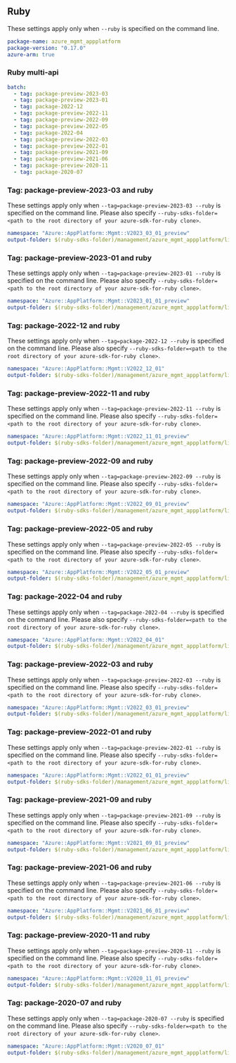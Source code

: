 ## Ruby

These settings apply only when `--ruby` is specified on the command line.

``` yaml
package-name: azure_mgmt_appplatform
package-version: "0.17.0"
azure-arm: true
```

### Ruby multi-api

``` yaml $(ruby) && $(multiapi)
batch:
  - tag: package-preview-2023-03
  - tag: package-preview-2023-01
  - tag: package-2022-12
  - tag: package-preview-2022-11
  - tag: package-preview-2022-09
  - tag: package-preview-2022-05
  - tag: package-2022-04
  - tag: package-preview-2022-03
  - tag: package-preview-2022-01
  - tag: package-preview-2021-09
  - tag: package-preview-2021-06
  - tag: package-preview-2020-11
  - tag: package-2020-07
```

### Tag: package-preview-2023-03 and ruby

These settings apply only when `--tag=package-preview-2023-03 --ruby` is specified on the command line.
Please also specify `--ruby-sdks-folder=<path to the root directory of your azure-sdk-for-ruby clone>`.

``` yaml $(tag) == 'package-preview-2023-03' && $(ruby)
namespace: "Azure::AppPlatform::Mgmt::V2023_03_01_preview"
output-folder: $(ruby-sdks-folder)/management/azure_mgmt_appplatform/lib
```

### Tag: package-preview-2023-01 and ruby

These settings apply only when `--tag=package-preview-2023-01 --ruby` is specified on the command line.
Please also specify `--ruby-sdks-folder=<path to the root directory of your azure-sdk-for-ruby clone>`.

``` yaml $(tag) == 'package-preview-2023-01' && $(ruby)
namespace: "Azure::AppPlatform::Mgmt::V2023_01_01_preview"
output-folder: $(ruby-sdks-folder)/management/azure_mgmt_appplatform/lib
```

### Tag: package-2022-12 and ruby

These settings apply only when `--tag=package-2022-12 --ruby` is specified on the command line.
Please also specify `--ruby-sdks-folder=<path to the root directory of your azure-sdk-for-ruby clone>`.

``` yaml $(tag) == 'package-2022-12' && $(ruby)
namespace: "Azure::AppPlatform::Mgmt::V2022_12_01"
output-folder: $(ruby-sdks-folder)/management/azure_mgmt_appplatform/lib
```

### Tag: package-preview-2022-11 and ruby

These settings apply only when `--tag=package-preview-2022-11 --ruby` is specified on the command line.
Please also specify `--ruby-sdks-folder=<path to the root directory of your azure-sdk-for-ruby clone>`.

``` yaml $(tag) == 'package-preview-2022-11' && $(ruby)
namespace: "Azure::AppPlatform::Mgmt::V2022_11_01_preview"
output-folder: $(ruby-sdks-folder)/management/azure_mgmt_appplatform/lib
```

### Tag: package-preview-2022-09 and ruby

These settings apply only when `--tag=package-preview-2022-09 --ruby` is specified on the command line.
Please also specify `--ruby-sdks-folder=<path to the root directory of your azure-sdk-for-ruby clone>`.

``` yaml $(tag) == 'package-preview-2022-09' && $(ruby)
namespace: "Azure::AppPlatform::Mgmt::V2022_09_01_preview"
output-folder: $(ruby-sdks-folder)/management/azure_mgmt_appplatform/lib
```

### Tag: package-preview-2022-05 and ruby

These settings apply only when `--tag=package-preview-2022-05 --ruby` is specified on the command line.
Please also specify `--ruby-sdks-folder=<path to the root directory of your azure-sdk-for-ruby clone>`.

``` yaml $(tag) == 'package-preview-2022-05' && $(ruby)
namespace: "Azure::AppPlatform::Mgmt::V2022_05_01_preview"
output-folder: $(ruby-sdks-folder)/management/azure_mgmt_appplatform/lib
```

### Tag: package-2022-04 and ruby

These settings apply only when `--tag=package-2022-04 --ruby` is specified on the command line.
Please also specify `--ruby-sdks-folder=<path to the root directory of your azure-sdk-for-ruby clone>`.

``` yaml $(tag) == 'package-2022-04' && $(ruby)
namespace: "Azure::AppPlatform::Mgmt::V2022_04_01"
output-folder: $(ruby-sdks-folder)/management/azure_mgmt_appplatform/lib
```

### Tag: package-preview-2022-03 and ruby

These settings apply only when `--tag=package-preview-2022-03 --ruby` is specified on the command line.
Please also specify `--ruby-sdks-folder=<path to the root directory of your azure-sdk-for-ruby clone>`.

``` yaml $(tag) == 'package-preview-2022-03' && $(ruby)
namespace: "Azure::AppPlatform::Mgmt::V2022_03_01_preview"
output-folder: $(ruby-sdks-folder)/management/azure_mgmt_appplatform/lib
```

### Tag: package-preview-2022-01 and ruby

These settings apply only when `--tag=package-preview-2022-01 --ruby` is specified on the command line.
Please also specify `--ruby-sdks-folder=<path to the root directory of your azure-sdk-for-ruby clone>`.

``` yaml $(tag) == 'package-preview-2022-01' && $(ruby)
namespace: "Azure::AppPlatform::Mgmt::V2022_01_01_preview"
output-folder: $(ruby-sdks-folder)/management/azure_mgmt_appplatform/lib
```

### Tag: package-preview-2021-09 and ruby

These settings apply only when `--tag=package-preview-2021-09 --ruby` is specified on the command line.
Please also specify `--ruby-sdks-folder=<path to the root directory of your azure-sdk-for-ruby clone>`.

``` yaml $(tag) == 'package-preview-2021-09' && $(ruby)
namespace: "Azure::AppPlatform::Mgmt::V2021_09_01_preview"
output-folder: $(ruby-sdks-folder)/management/azure_mgmt_appplatform/lib
```

### Tag: package-preview-2021-06 and ruby

These settings apply only when `--tag=package-preview-2021-06 --ruby` is specified on the command line.
Please also specify `--ruby-sdks-folder=<path to the root directory of your azure-sdk-for-ruby clone>`.

``` yaml $(tag) == 'package-preview-2021-06' && $(ruby)
namespace: "Azure::AppPlatform::Mgmt::V2021_06_01_preview"
output-folder: $(ruby-sdks-folder)/management/azure_mgmt_appplatform/lib
```

### Tag: package-preview-2020-11 and ruby

These settings apply only when `--tag=package-preview-2020-11 --ruby` is specified on the command line.
Please also specify `--ruby-sdks-folder=<path to the root directory of your azure-sdk-for-ruby clone>`.

``` yaml $(tag) == 'package-preview-2020-11' && $(ruby)
namespace: "Azure::AppPlatform::Mgmt::V2020_11_01_preview"
output-folder: $(ruby-sdks-folder)/management/azure_mgmt_appplatform/lib
```

### Tag: package-2020-07 and ruby

These settings apply only when `--tag=package-2020-07 --ruby` is specified on the command line.
Please also specify `--ruby-sdks-folder=<path to the root directory of your azure-sdk-for-ruby clone>`.

``` yaml $(tag) == 'package-2020-07' && $(ruby)
namespace: "Azure::AppPlatform::Mgmt::V2020_07_01"
output-folder: $(ruby-sdks-folder)/management/azure_mgmt_appplatform/lib
```
